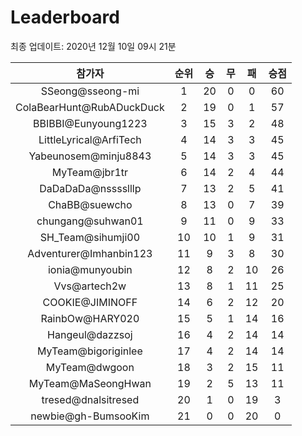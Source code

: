 # Leaderboard
최종 업데이트: 2020년 12월 10일 09시 21분




| 참가자 | 순위 | 승 | 무 | 패 | 승점 |
|:---:|:---:|:---:|:---:|:---:|:---:|
| SSeong@sseong-mi | 1 | 20 | 0 | 0 | 60 |
| ColaBearHunt@RubADuckDuck | 2 | 19 | 0 | 1 | 57 |
| BBIBBI@Eunyoung1223 | 3 | 15 | 3 | 2 | 48 |
| LittleLyrical@ArfiTech | 4 | 14 | 3 | 3 | 45 |
| Yabeunosem@minju8843 | 5 | 14 | 3 | 3 | 45 |
| MyTeam@jbr1tr | 6 | 14 | 2 | 4 | 44 |
| DaDaDaDa@nsssslllp | 7 | 13 | 2 | 5 | 41 |
| ChaBB@suewcho | 8 | 13 | 0 | 7 | 39 |
| chungang@suhwan01 | 9 | 11 | 0 | 9 | 33 |
| SH_Team@sihumji00 | 10 | 10 | 1 | 9 | 31 |
| Adventurer@Imhanbin123 | 11 | 9 | 3 | 8 | 30 |
| ionia@munyoubin | 12 | 8 | 2 | 10 | 26 |
| Vvs@artech2w | 13 | 8 | 1 | 11 | 25 |
| COOKIE@JIMINOFF | 14 | 6 | 2 | 12 | 20 |
| RainbOw@HARY020 | 15 | 5 | 1 | 14 | 16 |
| Hangeul@dazzsoj | 16 | 4 | 2 | 14 | 14 |
| MyTeam@bigoriginlee | 17 | 4 | 2 | 14 | 14 |
| MyTeam@dwgoon | 18 | 3 | 2 | 15 | 11 |
| MyTeam@MaSeongHwan | 19 | 2 | 5 | 13 | 11 |
| tresed@dnalsitresed | 20 | 1 | 0 | 19 | 3 |
| newbie@gh-BumsooKim | 21 | 0 | 0 | 20 | 0 |